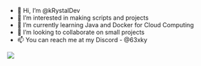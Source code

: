- 👋 Hi, I’m @kRystalDev
- 👀 I’m interested in making scripts and projects
- 🌱 I’m currently learning Java and Docker for Cloud Computing
- 💞️ I’m looking to collaborate on small projects
- 📫 You can reach me at my Discord - @63xky
<!--- Tracking Pixel ⤵️--->
![](https://hit.yhype.me/github/profile?user_id=74349172)

